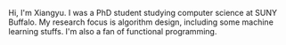 Hi, I'm Xiangyu. I was a PhD student studying computer science at SUNY Buffalo. My research focus is algorithm design, including some machine learning stuffs. I'm also a fan of functional programming.
